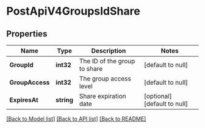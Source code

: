 # PostApiV4GroupsIdShare

## Properties
Name | Type | Description | Notes
------------ | ------------- | ------------- | -------------
**GroupId** | **int32** | The ID of the group to share | [default to null]
**GroupAccess** | **int32** | The group access level | [default to null]
**ExpiresAt** | **string** | Share expiration date | [optional] [default to null]

[[Back to Model list]](../README.md#documentation-for-models) [[Back to API list]](../README.md#documentation-for-api-endpoints) [[Back to README]](../README.md)


